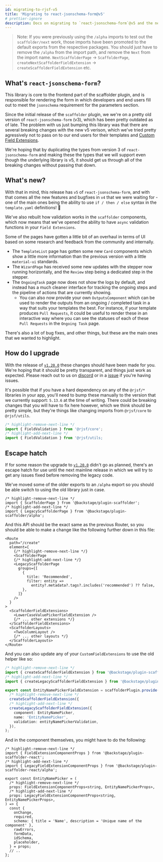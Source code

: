 ```yaml
---
id: migrating-to-rjsf-v5
title: 'Migrating to react-jsonschema-form@v5'
# prettier-ignore
description: Docs on migrating to `react-jsonschema-form`@v5 and the new designs
---
```


> Note: If you were previously using the `/alpha` imports to test out the `scaffolder/next` work, those imports have been promoted to the default exports from the respective packages. You should just have to remove the `/alpha` from the import path, and remove the `Next` from the import name. `NextScaffolderPage` -> `ScaffolderPage`, `createNextScaffolderFieldExtension` -> `createScaffolderFieldExtension` etc.

## What's `react-jsonschema-form`?

This library is core to the frontend part of the scaffolder plugin, and is responsible for rendering the form in which developers and end users fill out to meet the `jsonschema` requirement for the parameters section.

Since the initial release of the `scaffolder` plugin, we we're on a pretty old version of `react-jsonschema-form` (v3), which has been pretty outdated as of late. The problem with us just bumping this library was that there are several breaking changes with the new v5 verison, which we've tried pretty agressively not to pass on to our end users for their templates and [Custom Field Extensions](https://backstage.io/docs/features/software-templates/writing-custom-field-extensions/).

We're hoping that by duplicating the types from version 3 of `react-jsonschema-form` and making these the types that we will support even though the underlying library is v5, it should get us through all of the breaking changes without passing that down.

## What's new?

With that in mind, this release has `v5` of `react-jsonschema-form`, and with that comes all the new features and bugfixes in `v4` that we were waiting for - one of the main ones being the ability to use `if / then / else` syntax in the `template.yaml` definitions! 🎉

We've also rebuilt how validation works in the `scaffolder` components, which now means that we've opened the ability to have `async` validation functions in your `Field Extensions`.

Some of the pages have gotten a little bit of an overhaul in terms of UI based on some research and feedback from the community and internally.

- The `TemplateList` page has gotten some new `Card` components which show a little more information than the previous version with a little `material-ui` standards.
- The `WizardPage` has received some new updates with the stepper now running horizontally, and the `Review` step being a dedicated step in the stepper.
- The `OngoingTask` page now does not show the logs by default, and instead has a much cleaner interface for tracking the ongoing steps and the pipeline of actions that are currently showing.
  - You can also now provide your own `OutputsComponent` which can be used to render the outputs from an ongoing / completed task in a way that suits your templates the best. For instance, if your template produces `Pull Requests`, it could be useful to render these in an interactive way where you can see the statuses of each of these `Pull Requests` in the `Ongoing Task` page.

There's also a lot of bug fixes, and other things, but these are the main ones that we wanted to highlight.

## How do I upgrade

With the release of [`v1.20.0`](https://github.com/backstage/backstage/releases/tag/v1.20.0) these changes should have been made for you. We're hoping that it should be pretty transparent, and things just work as expected. Please reach out to us on [discord](https://discord.com/invite/MUpMjP2) or in a [issue](https://github.com/backstage/backstage/issues/new?assignees=&labels=bug&projects=&template=bug.yaml&title=%F0%9F%90%9B+Bug+Report%3A+%3Ctitle%3E) if you're having issues.

It's possible that if you have a hard dependency on any of the `@rjsf/*` libraries in your app, you'll need to bump these manually to the version that we currently support: `5.13.6` at the time of writing. There could be breaking changes that you will have to fix here however, which we think should be pretty simple, but they're things like changing imports from `@rjsf/core` to `@rjsf/utils`.

```ts
/* highlight-remove-next-line */
import { FieldValidation } from '@rjsf/core';
/* highlight-add-next-line */
import { FieldValidation } from '@rjsf/utils;
```

## Escape hatch

If for some reason the upgrade to [`v1.20.0`](https://github.com/backstage/backstage/releases/tag/v1.20.0) didn't go as planned, there's an escape hatch for use until the next mainline release in which we will try to get any issues fixed before removing the legacy code.

We've moved some of the older exports to an `/alpha` export so you should be able switch to using the old library just in case.

```tsx
/* highlight-remove-next-line */
import { ScaffolderPage } from '@backstage/plugin-scaffolder';
/* highlight-add-next-line */
import { LegacyScaffolderPage } from '@backstage/plugin-scaffolder/alpha';
```

And this API should be the exact same as the previous Router, so you should be able to make a change like the following further down in this file:

```tsx
<Route
  path="/create"
  element={
    {/* highlight-remove-next-line */}
    <ScaffolderPage
    {/* highlight-add-next-line */}
    <LegacyScaffolderPage
      groups={[
        {
          title: 'Recommended',
          filter: entity =>
            entity?.metadata?.tags?.includes('recommended') ?? false,
        },
      ]}
    />
  }
>
  <ScaffolderFieldExtensions>
    <LowerCaseValuePickerFieldExtension />
    {/* ... other extensions */}
  </ScaffolderFieldExtensions>
  <ScaffolderLayouts>
    <TwoColumnLayout />
    {/* ... other layouts */}
  </ScaffolderLayouts>
</Route>
```

And you can also update any of your `CustomFieldExtensions` to use the old helper like so:

```ts
/* highlight-remove-next-line */
import { createScaffolderFieldExtension } from '@backstage/plugin-scaffolder';
/* highlight-add-next-line */
import { createLegacyScaffolderFieldExtension } from '@backstage/plugin-scaffolder-react/alpha';

export const EntityNamePickerFieldExtension = scaffolderPlugin.provide(
  /* highlight-remove-next-line */
  createScaffolderFieldExtension({
  /* highlight-add-next-line */
  createLegacyScaffolderFieldExtension({
    component: EntityNamePicker,
    name: 'EntityNamePicker',
    validation: entityNamePickerValidation,
  }),
);
```

And in the component themselves, you might have to do the following:

```tsx
/* highlight-remove-next-line */
import { FieldExtensionComponentProps } from '@backstage/plugin-scaffolder-react';
/* highlight-add-next-line */
import { LegacyFieldExtensionComponentProps } from '@backstage/plugin-scaffolder-react/alpha';

export const EntityNamePicker = (
  /* highlight-remove-next-line */
  props: FieldExtensionComponentProps<string, EntityNamePickerProps>,
  /* highlight-add-next-line */
  props: LegacyFieldExtensionComponentProps<string, EntityNamePickerProps>,
) => {
  const {
    onChange,
    required,
    schema: { title = 'Name', description = 'Unique name of the component' },
    rawErrors,
    formData,
    idSchema,
    placeholder,
  } = props;
  // ..
};
```
